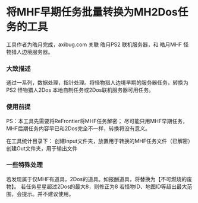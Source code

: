# 将MHF早期任务批量转换为MH2Dos任务的工具 #

工具作者为皓月完成，axibug.com
关联 皓月PS2 联机服务器，和 皓月MHF 怪物猎人边境服务器。

### 大致描述 ###

通过一系列，数据处理，指针处理。将怪物猎人边境早期的服务器任务，转换为PS2 怪物猎人2Dos 本地自制任务或2Dos联机服务器可用任务。

### 使用前提 ###

PS：本工具先需要将ReFrontier将MHF任务解密；
尽可能只用MHF早期任务，MHF后期任务内容早已和2Dos完全不一样，转换将没有意义。

在工具统计目录下：
创建Input文件夹，放置用于转换的MHF任务文件（已解密）
创建Out文件夹，用于输出文件

### 一些特殊处理 ###

若发现属于仅MHF有道具，2Dos的道具。如报酬道具，将替换为【不可燃烧的废物】。
若任务星星超过2Dos的最大8，则修正为8
若怪物ID、地图ID等超出最大范围，会提示。并不建议使用。